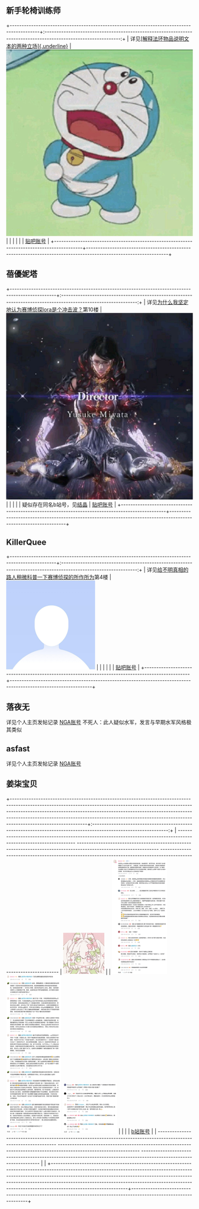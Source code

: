 ## 新手轮椅训练师
+------------------------------------------------------------------------------------------+:--------------------------------------------------------------------------------------------------------------:+
| 详见[[解释法环物品说明文本的两种立场]{.underline}](https://tieba.baidu.com/p/8981156033) | <img src="疑似_待审核结晶_assets/image1.png" alt="descript"> |
|                                                                                          |                                                                                                                |
|                                                                                          | [贴吧账号](https://tieba.baidu.com/home/main?id=tb.1.9b8a7918.7O21Ku50iaAPnoBWHiCLBg?t=1656646057&fr=pb)       |
+------------------------------------------------------------------------------------------+----------------------------------------------------------------------------------------------------------------+

## 蓓優妮塔
+-------------------------------------------------------------------------------------------------+:--------------------------------------------------------------------------------------------------------------:+
| 详见[为什么我坚定地认为赛博侦探lora是个冲击波？](https://tieba.baidu.com/p/9003351504)第10楼    | ![descript](疑似_待审核结晶_assets/image2.jpg) |
|                                                                                                 |                                                                                                                |
| 疑似存在同名b站号，见[结晶](https://docs.qq.com/aio/DQnBxU0tuR29mYk9z?p=qarBnwS825lVcyS5PtRUTi) | [贴吧账号](https://tieba.baidu.com/home/main?id=tb.1.77f54b68.9T8COaEhODHRy_QgIdiY7Q?t=1668652956&fr=pb)       |
+-------------------------------------------------------------------------------------------------+----------------------------------------------------------------------------------------------------------------+

## KiIIerQuee
+-------------------------------------------------------------------------------------------------+:--------------------------------------------------------------------------------------------------------------:+
| 详见[给不明真相的路人稍微科普一下赛博侦探的所作所为](https://tieba.baidu.com/p/9021625606)第4楼 | <img src="疑似_待审核结晶_assets/image3.jpg" alt="descript" style="zoom:25%;" /> |
|                                                                                                 |                                                                                                                |
|                                                                                                 | [贴吧账号](https://tieba.baidu.com/home/main?id=tb.1.c4da85c3.JuQLrZRl3v7wIGr7EM6vFQ&fr=pb)                    |
+-------------------------------------------------------------------------------------------------+----------------------------------------------------------------------------------------------------------------+

## 落夜无
  详见个人主页发帖记录                                     [NGA账号](https://bbs.nga.cn/nuke.php?func=ucp&uid=43113916)
不死人：此人疑似水军，发言与早期水军风格极其类似
## asfast
  详见个人主页发帖记录                                     [NGA账号](https://bbs.nga.cn/nuke.php?func=ucp&uid=1264602)
## **姜柒宝贝**
+--------------------------------------------------------------------------------------------------------------------------------------------------------------------------------------------------------------------------------------------------------------------------------------------------------------------------------------------------------+:--------------------------------------------------------------------------------------------------------------:+
|   ----------------------------------------------------------------------------------------------------------------- ---------------------------------------------------------------------------------------------------------------- ----------------------------------------------------------------------------------------------------------------- | <img src="疑似_待审核结晶_assets/image7.jpg" alt="descript" style="width: 1.154443350831146in; height: 1.154443350831146in;"> |
|    <img src="疑似_待审核结晶_assets/image4.jpg" alt="descript" style="width: 1.539258530183727in; height: 3.2518252405949255in;">   <img src="疑似_待审核结晶_assets/image5.jpg" alt="descript" style="width: 1.539258530183727in; height: 4.454024496937882in;">   <img src="疑似_待审核结晶_assets/image6.jpg" alt="descript" style="width: 1.539258530183727in; height: 1.4097287839020123in;">  |                                                                                                                |
|                                                                                                                                                                                                                                                                                                                                                        | [b站账号](https://space.bilibili.com/3493295764277812)                                                         |
|   ----------------------------------------------------------------------------------------------------------------- ---------------------------------------------------------------------------------------------------------------- ----------------------------------------------------------------------------------------------------------------- |                                                                                                                |
+--------------------------------------------------------------------------------------------------------------------------------------------------------------------------------------------------------------------------------------------------------------------------------------------------------------------------------------------------------+----------------------------------------------------------------------------------------------------------------+
